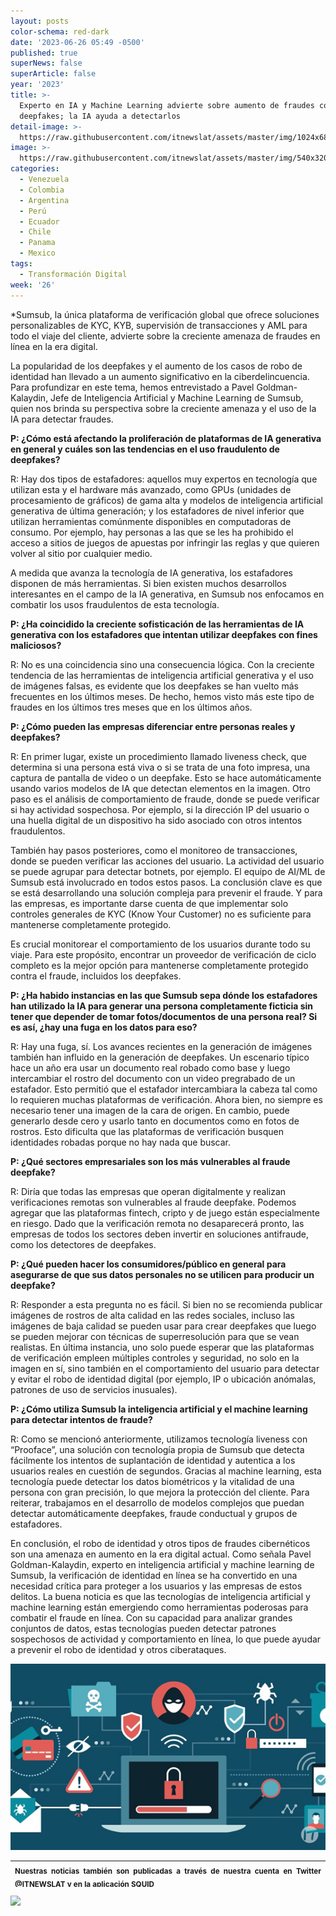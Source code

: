 ```yaml
---
layout: posts
color-schema: red-dark
date: '2023-06-26 05:49 -0500'
published: true
superNews: false
superArticle: false
year: '2023'
title: >-
  Experto en IA y Machine Learning advierte sobre aumento de fraudes con
  deepfakes; la IA ayuda a detectarlos
detail-image: >-
  https://raw.githubusercontent.com/itnewslat/assets/master/img/1024x680/AI-hacker-g.jpg
image: >-
  https://raw.githubusercontent.com/itnewslat/assets/master/img/540x320/AI-hacker-p.jpg
categories:
  - Venezuela
  - Colombia
  - Argentina
  - Perú
  - Ecuador
  - Chile
  - Panama
  - Mexico
tags:
  - Transformación Digital
week: '26'
---
```

*Sumsub, la única plataforma de verificación global que ofrece soluciones personalizables de KYC, KYB, supervisión de transacciones y AML para todo el viaje del cliente, advierte sobre la creciente amenaza de fraudes en línea en la era digital.


La popularidad de los deepfakes y el aumento de los casos de robo de identidad han llevado a un aumento significativo en la ciberdelincuencia. Para profundizar en este tema, hemos entrevistado a Pavel Goldman-Kalaydin, Jefe de Inteligencia Artificial y Machine Learning de Sumsub, quien nos brinda su perspectiva sobre la creciente amenaza y el uso de la IA para detectar fraudes.

**P: ¿Cómo está afectando la proliferación de plataformas de IA generativa en general y cuáles son las tendencias en el uso fraudulento de deepfakes?**

R: Hay dos tipos de estafadores: aquellos muy expertos en tecnología que utilizan esta y el hardware más avanzado, como GPUs (unidades de procesamiento de gráficos) de gama alta y modelos de inteligencia artificial generativa de última generación; y los estafadores de nivel inferior que utilizan herramientas comúnmente disponibles en computadoras de consumo. Por ejemplo, hay personas a las que se les ha prohibido el acceso a sitios de juegos de apuestas por infringir las reglas y que quieren volver al sitio por cualquier medio.

A medida que avanza la tecnología de IA generativa, los estafadores disponen de más herramientas. Si bien existen muchos desarrollos interesantes en el campo de la IA generativa, en Sumsub nos enfocamos en combatir los usos fraudulentos de esta tecnología.

**P: ¿Ha coincidido la creciente sofisticación de las herramientas de IA generativa con los estafadores que intentan utilizar deepfakes con fines maliciosos?**

R: No es una coincidencia sino una consecuencia lógica. Con la creciente tendencia de las herramientas de inteligencia artificial generativa y el uso de imágenes falsas, es evidente que los deepfakes se han vuelto más frecuentes en los últimos meses. De hecho, hemos visto más este tipo de fraudes en los últimos tres meses que en los últimos años.

**P: ¿Cómo pueden las empresas diferenciar entre personas reales y deepfakes?**

R: En primer lugar, existe un procedimiento llamado liveness check, que determina si una persona está viva o si se trata de una foto impresa, una captura de pantalla de video o un deepfake. Esto se hace automáticamente usando varios modelos de IA que detectan elementos en la imagen. Otro paso es el análisis de comportamiento de fraude, donde se puede verificar si hay actividad sospechosa. Por ejemplo, si la dirección IP del usuario o una huella digital de un dispositivo ha sido asociado con otros intentos fraudulentos.

También hay pasos posteriores, como el monitoreo de transacciones, donde se pueden verificar las acciones del usuario. La actividad del usuario se puede agrupar para detectar botnets, por ejemplo. El equipo de AI/ML de Sumsub está involucrado en todos estos pasos. La conclusión clave es que se está desarrollando una solución compleja para prevenir el fraude. Y para las empresas, es importante darse cuenta de que implementar solo controles generales de KYC (Know Your Customer) no es suficiente para mantenerse completamente protegido.

Es crucial monitorear el comportamiento de los usuarios durante todo su viaje. Para este propósito, encontrar un proveedor de verificación de ciclo completo es la mejor opción para mantenerse completamente protegido contra el fraude, incluidos los deepfakes.

**P: ¿Ha habido instancias en las que Sumsub sepa dónde los estafadores han utilizado la IA para generar una persona completamente ficticia sin tener que depender de tomar fotos/documentos de una persona real? Si es así, ¿hay una fuga en los datos para eso?**

R: Hay una fuga, sí. Los avances recientes en la generación de imágenes también han influido en la generación de deepfakes. Un escenario típico hace un año era usar un documento real robado como base y luego intercambiar el rostro del documento con un video pregrabado de un estafador. Esto permitió que el estafador intercambiara la cabeza tal como lo requieren muchas plataformas de verificación. Ahora bien, no siempre es necesario tener una imagen de la cara de origen. En cambio, puede generarlo desde cero y usarlo tanto en documentos como en fotos de rostros. Esto dificulta que las plataformas de verificación busquen identidades robadas porque no hay nada que buscar.

**P: ¿Qué sectores empresariales son los más vulnerables al fraude deepfake?**

R: Diría que todas las empresas que operan digitalmente y realizan verificaciones remotas son vulnerables al fraude deepfake. Podemos agregar que las plataformas fintech, cripto y de juego están especialmente en riesgo. Dado que la verificación remota no desaparecerá pronto, las empresas de todos los sectores deben invertir en soluciones antifraude, como los detectores de deepfakes.

**P: ¿Qué pueden hacer los consumidores/público en general para asegurarse de que sus datos personales no se utilicen para producir un deepfake?**

R: Responder a esta pregunta no es fácil. Si bien no se recomienda publicar imágenes de rostros de alta calidad en las redes sociales, incluso las imágenes de baja calidad se pueden usar para crear deepfakes que luego se pueden mejorar con técnicas de superresolución para que se vean realistas. En última instancia, uno solo puede esperar que las plataformas de verificación empleen múltiples controles y seguridad, no solo en la imagen en sí, sino también en el comportamiento del usuario para detectar y evitar el robo de identidad digital (por ejemplo, IP o ubicación anómalas, patrones de uso de servicios inusuales).

**P: ¿Cómo utiliza Sumsub la inteligencia artificial y el machine learning para detectar intentos de fraude?**

R: Como se mencionó anteriormente, utilizamos tecnología liveness con “Prooface”, una solución con tecnología propia de Sumsub que detecta fácilmente los intentos de suplantación de identidad y autentica a los usuarios reales en cuestión de segundos. Gracias al machine learning, esta tecnología puede detectar los datos biométricos y la vitalidad de una persona con gran precisión, lo que mejora la protección del cliente. Para reiterar, trabajamos en el desarrollo de modelos complejos que puedan detectar automáticamente deepfakes, fraude conductual y grupos de estafadores.


En conclusión, el robo de identidad y otros tipos de fraudes cibernéticos son una amenaza en aumento en la era digital actual. Como señala Pavel Goldman-Kalaydin, experto en inteligencia artificial y machine learning de Sumsub, la verificación de identidad en línea se ha convertido en una necesidad crítica para proteger a los usuarios y las empresas de estos delitos. La buena noticia es que las tecnologías de inteligencia artificial y machine learning están emergiendo como herramientas poderosas para combatir el fraude en línea. Con su capacidad para analizar grandes conjuntos de datos, estas tecnologías pueden detectar patrones sospechosos de actividad y comportamiento en línea, lo que puede ayudar a prevenir el robo de identidad y otros ciberataques.

![](https://raw.githubusercontent.com/itnewslat/assets/master/img/540x320/AI-hacker-p.jpg)

<table style="height: 42px;" width="569">
<tbody>
<tr>
<td style="text-align: justify;"><sub><strong>Nuestras noticias también son publicadas a través de nuestra cuenta en Twitter <a href="https://twitter.com/itnewslat?lang=es">@ITNEWSLAT</a> y en la aplicación <a href="https://squidapp.co/en/">SQUID</a></strong></sub></td>
</tr>
</tbody>
</table>
<img src="https://tracker.metricool.com/c3po.jpg?hash=56f88a41e39ab42c063cc51676587a04"/>